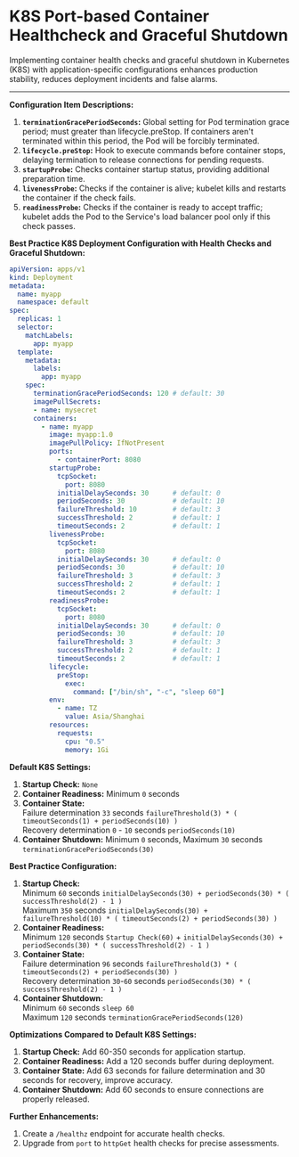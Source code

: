 # K8S Port-based Container Healthcheck and Graceful Shutdown


Implementing container health checks and graceful shutdown in Kubernetes (K8S) with application-specific configurations enhances production stability, reduces deployment incidents and false alarms.

<!--more-->

---

**Configuration Item Descriptions:**

1. **`terminationGracePeriodSeconds`:** Global setting for Pod termination grace period; must greater than lifecycle.preStop. If containers aren't terminated within this period, the Pod will be forcibly terminated.  
2. **`lifecycle.preStop`:** Hook to execute commands before container stops, delaying termination to release connections for pending requests.  
3. **`startupProbe`:** Checks container startup status, providing additional preparation time.  
4. **`livenessProbe`:** Checks if the container is alive; kubelet kills and restarts the container if the check fails.  
5. **`readinessProbe`:** Checks if the container is ready to accept traffic; kubelet adds the Pod to the Service's load balancer pool only if this check passes.  

**Best Practice K8S Deployment Configuration with Health Checks and Graceful Shutdown:**

```yaml
apiVersion: apps/v1
kind: Deployment
metadata:
  name: myapp
  namespace: default
spec:
  replicas: 1
  selector:
    matchLabels:
      app: myapp
  template:
    metadata:
      labels:
        app: myapp
    spec:
      terminationGracePeriodSeconds: 120 # default: 30
      imagePullSecrets:
      - name: mysecret
      containers:
        - name: myapp
          image: myapp:1.0
          imagePullPolicy: IfNotPresent
          ports:
            - containerPort: 8080
          startupProbe:
            tcpSocket:
              port: 8080
            initialDelaySeconds: 30      # default: 0
            periodSeconds: 30            # default: 10
            failureThreshold: 10         # default: 3
            successThreshold: 2          # default: 1
            timeoutSeconds: 2            # default: 1
          livenessProbe:
            tcpSocket:
              port: 8080
            initialDelaySeconds: 30      # default: 0
            periodSeconds: 30            # default: 10
            failureThreshold: 3          # default: 3
            successThreshold: 2          # default: 1
            timeoutSeconds: 2            # default: 1
          readinessProbe:
            tcpSocket:
              port: 8080
            initialDelaySeconds: 30      # default: 0
            periodSeconds: 30            # default: 10
            failureThreshold: 3          # default: 3
            successThreshold: 2          # default: 1
            timeoutSeconds: 2            # default: 1
          lifecycle:
            preStop:
              exec:
                command: ["/bin/sh", "-c", "sleep 60"]
          env:
            - name: TZ
              value: Asia/Shanghai
          resources:
            requests:
              cpu: "0.5"
              memory: 1Gi
```

**Default K8S Settings:**

1. **Startup Check:** `None`
2. **Container Readiness:** Minimum `0` seconds
3. **Container State:**  
   Failure determination `33` seconds `failureThreshold(3) * ( timeoutSeconds(1) + periodSeconds(10) )`   
   Recovery determination `0` - `10` seconds `periodSeconds(10)`
4. **Container Shutdown:** Minimum `0` seconds, Maximum `30` seconds `terminationGracePeriodSeconds(30)`

**Best Practice Configuration:**

1. **Startup Check:**  
   Minimum `60` seconds `initialDelaySeconds(30) + periodSeconds(30) * ( successThreshold(2) - 1 )`  
   Maximum `350` seconds `initialDelaySeconds(30) + failureThreshold(10) * ( timeoutSeconds(2) + periodSeconds(30) )`
2. **Container Readiness:**  
   Minimum `120` seconds `Startup Check(60)` + `initialDelaySeconds(30) + periodSeconds(30) * ( successThreshold(2) - 1 )`
3. **Container State:**  
   Failure determination `96` seconds `failureThreshold(3) * ( timeoutSeconds(2) + periodSeconds(30) )`  
   Recovery determination `30`-`60` seconds `periodSeconds(30) * ( successThreshold(2) - 1 )`
4. **Container Shutdown:**   
   Minimum `60` seconds `sleep 60`  
   Maximum `120` seconds `terminationGracePeriodSeconds(120)`

**Optimizations Compared to Default K8S Settings:**

1. **Startup Check:** Add 60-350 seconds for application startup.
2. **Container Readiness:** Add a 120 seconds buffer during deployment.
3. **Container State:** Add 63 seconds for failure determination and 30 seconds for recovery, improve accuracy.
4. **Container Shutdown:** Add 60 seconds to ensure connections are properly released.

**Further Enhancements:**

1. Create a `/healthz` endpoint for accurate health checks.
2. Upgrade from `port` to `httpGet` health checks for precise assessments.
